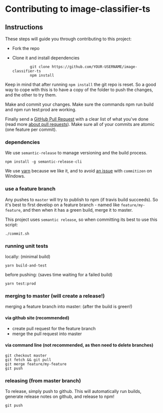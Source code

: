 # Contributing to image-classifier-ts

## Instructions

These steps will guide you through contributing to this project:

-   Fork the repo
-   Clone it and install dependencies

        		git clone https://github.com/YOUR-USERNAME/image-classifier-ts
        		npm install

Keep in mind that after running `npm install` the git repo is reset. So a good way to cope with this is to have a copy of the folder to push the changes, and the other to try them.

Make and commit your changes. Make sure the commands npm run build and npm run test:prod are working.

Finally send a [GitHub Pull Request](https://github.com/alexjoverm/image-classifier-ts/compare?expand=1) with a clear list of what you've done (read more [about pull requests](https://help.github.com/articles/about-pull-requests/)). Make sure all of your commits are atomic (one feature per commit).

### dependencies

We use `semantic-release` to manage versioning and the build process.

```
npm install -g semantic-release-cli
```

We use [yarn](https://yarnpkg.com/lang/en/docs/install) because we like it, and to avoid [an issue](https://github.com/commitizen/cz-cli/issues/10) with `commitizen` on Windows.

### use a feature branch

Any pushes to `master` will try to publish to npm (if travis build succeeds).
So it's best to first develop on a feature branch - named like `feature/my-feature`, and then when it has a green build, merge it to master.

This project uses `semantic release`, so when committing its best to use this script:

`./commit.sh`

### running unit tests

locally: (minimal build)

`yarn build-and-test`

before pushing: (saves time waiting for a failed build)

`yarn test:prod`

### merging to master (will create a release!)

merging a feature branch into master: (after the build is green!)

#### via github site (recommended)

-   create pull request for the feature branch
-   merge the pull request into master

#### via command line (not recommended, as then need to delete branches)

```
git checkout master
git fetch && git pull
git merge feature/my-feature
git push
```

### releasing (from master branch)

To release, simply push to github. This will automatically run builds, generate release notes on github, and release to npm!

`git push`
